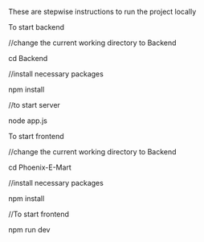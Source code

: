 These are stepwise instructions to run the project locally

To start backend

//change the current working directory to Backend

cd Backend

//install necessary packages

npm install

//to start server

node app.js


To start frontend

//change the current working directory to Backend

cd Phoenix-E-Mart

//install necessary packages

npm install

//To start frontend

npm run dev